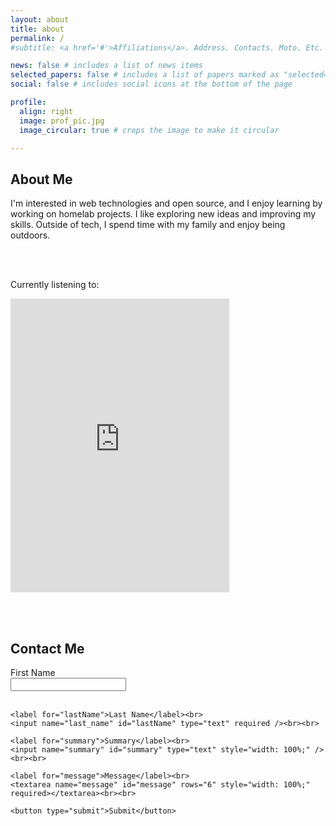 ```yaml
---
layout: about
title: about
permalink: /
#subtitle: <a href='#'>Affiliations</a>. Address. Contacts. Moto. Etc.

news: false # includes a list of news items
selected_papers: false # includes a list of papers marked as "selected={true}"
social: false # includes social icons at the bottom of the page

profile:
  align: right
  image: prof_pic.jpg
  image_circular: true # crops the image to make it circular

---
```


## About Me

I'm interested in web technologies and open source, and I enjoy learning by working on homelab projects. I like exploring new ideas and improving my skills. Outside of tech, I spend time with my family and enjoy being outdoors.

<br><br>

Currently listening to:

<iframe style="border: 0; width: 350px; height: 470px;" src="https://bandcamp.com/EmbeddedPlayer/album=3737154637/size=large/bgcol=ffffff/linkcol=0687f5/tracklist=false/transparent=true/" seamless><a href="https://asuddenburstofcolour.bandcamp.com/album/galvanize-lp">Galvanize [LP] by A Sudden Burst of Colour</a></iframe>

<br><br>


## Contact Me

<form method="post" action="https://formowl.dev/api/@/PSz2oL">
    <label for="firstName">First Name</label><br>
    <input name="first_name" id="firstName" type="text" required /><br><br>

    <label for="lastName">Last Name</label><br>
    <input name="last_name" id="lastName" type="text" required /><br><br>

    <label for="summary">Summary</label><br>
    <input name="summary" id="summary" type="text" style="width: 100%;" /><br><br>

    <label for="message">Message</label><br>
    <textarea name="message" id="message" rows="6" style="width: 100%;" required></textarea><br><br>

    <button type="submit">Submit</button>

</form>
